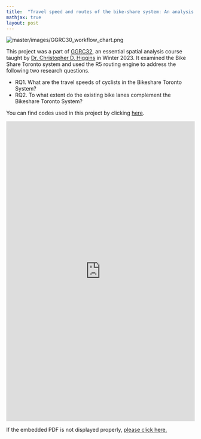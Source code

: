 ```yaml
---
title:  "Travel speed and routes of the bike-share system: An analysis of Bike Share Toronto"
mathjax: true
layout: post
---
```


![master/images/GGRC30_workflow_chart.png](https://zehuiyin.github.io/images/GGRC32_routing_workflow.png)

This project was a part of [GGRC32](https://utsc.calendar.utoronto.ca/course/ggrc32h3), an essential spatial analysis course taught by [Dr. Christopher D. Higgins](https://www.utsc.utoronto.ca/geography/christopher-higgins) in Winter 2023. It examined the Bike Share Toronto system and used the R5 routing engine to address the following two research questions.
-	RQ1. What are the travel speeds of cyclists in the Bikeshare Toronto System?
-	RQ2. To what extent do the existing bike lanes complement the Bikeshare Toronto System?
<!-- readmore -->



You can find codes used in this project by clicking <a href="https://github.com/zehuiyin/travel_speed_and_routes_toronto_bikeshare" target="_blank">here</a>.

<embed src="https://zehuiyin.github.io/files/routing_toronto_bikeshare.pdf" width="100%" height="800px" />
<p style="text-align: left;">If the embedded PDF is not displayed properly, <a href="https://zehuiyin.github.io/files/routing_toronto_bikeshare.pdf" target="_blank">please click here.</a></p>
